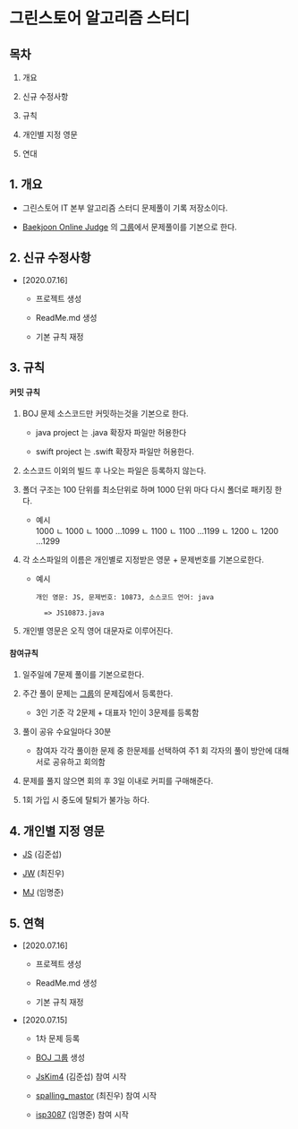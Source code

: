 <H1> 그린스토어 알고리즘 스터디 </H1>

<H2>목차</H2>

1. 개요

2. 신규 수정사항

3. 규칙

4. 개인별 지정 영문

5. 연대




<H2>1. 개요</H2>

* 그린스토어 IT 본부 알고리즘 스터디 문제풀이 기록 저장소이다.

* [Baekjoon Online Judge](https://www.acmicpc.net) 의 [그룹](https://www.acmicpc.net/group/8510)에서 문제풀이를 기본으로 한다.


<H2>2. 신규 수정사항</H2>

* [2020.07.16]

    * 프로젝트 생성

    * ReadMe.md 생성

    * 기본 규칙 재정


<H2>3. 규칙</H2>


<H4>커밋 규칙</H4>

1. BOJ 문제 소스코드만 커밋하는것을 기본으로 한다.

    * java project 는 .java 확장자 파일만 허용한다

    * swift project 는 .swift 확장자 파일만 허용한다.

2. 소스코드 이외의 빌드 후 나오는 파일은 등록하지 않는다.

3. 폴더 구조는 100 단위를 최소단위로 하며 1000 단위 마다 다시 폴더로 패키징 한다.

    * 예시    
          1000
              ㄴ 1000
                  ㄴ 1000 ...1099
              ㄴ 1100
                  ㄴ 1100 ...1199
              ㄴ 1200
                  ㄴ 1200 ...1299

4. 각 소스파일의 이름은 개인별로 지정받은 영문 + 문제번호를 기본으로한다.

    * 예시

          개인 영문: JS, 문제번호: 10873, 소스코드 언어: java

            => JS10873.java

5. 개인별 영문은 오직 영어 대문자로 이루어진다.


<H4> 참여규칙 </H4>

1. 일주일에 7문제 풀이를 기본으로한다.

2. 주간 풀이 문제는 [그룹](https://www.acmicpc.net/group/8510)의 문제집에서 등록한다.

    * 3인 기준 각 2문제 + 대표자 1인이 3문제를 등록함


3. 풀이 공유 수요일마다 30분

    * 참여자 각각 풀이한 문제 중 한문제를 선택하여 주1 회 각자의 풀이 방안에 대해 서로 공유하고 회의함


4. 문제를 풀지 않으면 회의 후 3일 이내로 커피를 구매해준다.

5. 1회 가입 시 중도에 탈퇴가 불가능 하다.


<H2>4. 개인별 지정 영문</H2>

  * [JS](https://www.acmicpc.net/user/jskim4) (김준섭)

  * [JW](https://www.acmicpc.net/user/spalling_mastor) (최진우)

  * [MJ](https://www.acmicpc.net/user/isp3087) (임명준)


<H2>5. 연혁</H2>


* [2020.07.16]

    * 프로젝트 생성

    * ReadMe.md 생성

    * 기본 규칙 재정


* [2020.07.15]

  * 1차 문제 등록

  * [BOJ 그룹](https://www.acmicpc.net/group/8510) 생성

  * [JsKim4](https://www.acmicpc.net/user/jskim4) (김준섭) 참여 시작

  * [spalling_mastor](https://www.acmicpc.net/user/spalling_mastor) (최진우) 참여 시작

  * [isp3087](https://www.acmicpc.net/user/isp3087) (임명준) 참여 시작
